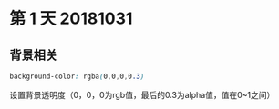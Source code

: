 # 第 1 天 20181031
## 背景相关
``` css
background-color: rgba(0,0,0,0.3)
```
设置背景透明度（0，0，0为rgb值，最后的0.3为alpha值，值在0~1之间）
